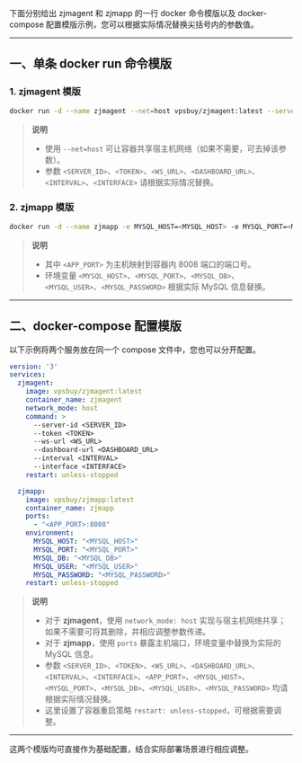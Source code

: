 下面分别给出 zjmagent 和 zjmapp 的一行 docker 命令模版以及 docker-compose 配置模版示例，您可以根据实际情况替换尖括号内的参数值。

---

## 一、单条 docker run 命令模版

### 1. zjmagent 模版

```sh
docker run -d --name zjmagent --net=host vpsbuy/zjmagent:latest --server-id <SERVER_ID> --token <TOKEN> --ws-url <WS_URL> --dashboard-url <DASHBOARD_URL> --interval <INTERVAL> --interface <INTERFACE>
```

> **说明**  
> - 使用 `--net=host` 可让容器共享宿主机网络（如果不需要，可去掉该参数）。
> - 参数 `<SERVER_ID>`、`<TOKEN>`、`<WS_URL>`、`<DASHBOARD_URL>`、`<INTERVAL>`、`<INTERFACE>` 请根据实际情况替换。

### 2. zjmapp 模版

```sh
docker run -d --name zjmapp -e MYSQL_HOST=<MYSQL_HOST> -e MYSQL_PORT=<MYSQL_PORT> -e MYSQL_DB=<MYSQL_DB> -e MYSQL_USER=<MYSQL_USER> -e MYSQL_PASSWORD=<MYSQL_PASSWORD> -p <APP_PORT>:8008 vpsbuy/zjmapp:latest
```

> **说明**  
> - 其中 `<APP_PORT>` 为主机映射到容器内 8008 端口的端口号。
> - 环境变量 `<MYSQL_HOST>`、`<MYSQL_PORT>`、`<MYSQL_DB>`、`<MYSQL_USER>`、`<MYSQL_PASSWORD>` 根据实际 MySQL 信息替换。

---

## 二、docker-compose 配置模版

以下示例将两个服务放在同一个 compose 文件中，您也可以分开配置。

```yaml
version: '3'
services:
  zjmagent:
    image: vpsbuy/zjmagent:latest
    container_name: zjmagent
    network_mode: host
    command: >
      --server-id <SERVER_ID>
      --token <TOKEN>
      --ws-url <WS_URL>
      --dashboard-url <DASHBOARD_URL>
      --interval <INTERVAL>
      --interface <INTERFACE>
    restart: unless-stopped

  zjmapp:
    image: vpsbuy/zjmapp:latest
    container_name: zjmapp
    ports:
      - "<APP_PORT>:8008"
    environment:
      MYSQL_HOST: "<MYSQL_HOST>"
      MYSQL_PORT: "<MYSQL_PORT>"
      MYSQL_DB: "<MYSQL_DB>"
      MYSQL_USER: "<MYSQL_USER>"
      MYSQL_PASSWORD: "<MYSQL_PASSWORD>"
    restart: unless-stopped
```

> **说明**  
> - 对于 **zjmagent**，使用 `network_mode: host` 实现与宿主机网络共享；如果不需要可将其删除，并相应调整参数传递。  
> - 对于 **zjmapp**，使用 `ports` 暴露主机端口，环境变量中替换为实际的 MySQL 信息。  
> - 参数 `<SERVER_ID>`、`<TOKEN>`、`<WS_URL>`、`<DASHBOARD_URL>`、`<INTERVAL>`、`<INTERFACE>`、`<APP_PORT>`、`<MYSQL_HOST>`、`<MYSQL_PORT>`、`<MYSQL_DB>`、`<MYSQL_USER>`、`<MYSQL_PASSWORD>` 均请根据实际情况替换。  
> - 这里设置了容器重启策略 `restart: unless-stopped`，可根据需要调整。

---

这两个模版均可直接作为基础配置，结合实际部署场景进行相应调整。
